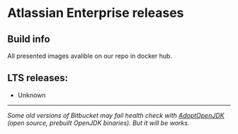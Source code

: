 # Atlassian Enterprise releases
## Build info

All presented images avalible on our repo in docker hub.



## LTS releases:
* Unknown

-------

*Some old versions of Bitbucket may fail health check with [AdoptOpenJDK](https://github.com/AdoptOpenJDK) (open source, prebuilt OpenJDK binaries). But it will be works.*